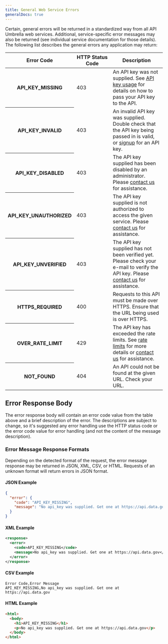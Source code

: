 ```yaml
---
title: General Web Service Errors
generalDocs: true
---
```


Certain, general errors will be returned in a standardized way from all API Umbrella web services. Additional, service-specific error messages may also be returned (see individual service documentation for those details). The following list describes the general errors any application may return:

<table border="0" cellpadding="0" cellspacing="0" class="doc-parameters">
  <thead>
    <tr>
      <th class="doc-parameters-name" scope="col" style="width: 100px;">Error Code</th>
      <th class="doc-parameters-name" scope="col" style="width: 100px;">HTTP Status Code</th>
      <th class="doc-parameters-required" scope="col">Description</th>
    </tr>
  </thead>
  <tbody>
    <tr>
      <th class="doc-parameter-name" scope="row">API_KEY_MISSING</th>
      <td class="doc-parameter-name">403</td>
      <td class="doc-parameter-description">
        An API key was not supplied. See <a href="/docs/api-key/">API key usage</a> for details on how to pass your API key to the API.
      </td>
    </tr>
    <tr>
      <th class="doc-parameter-name" scope="row">API_KEY_INVALID</th>
      <td class="doc-parameter-name">403</td>
      <td class="doc-parameter-description">
        An invalid API key was supplied. Double check that the API key being passed in is valid, or <a href="/signup/">signup</a> for an API key.
      </td>
    </tr>
    <tr>
      <th class="doc-parameter-name" scope="row">API_KEY_DISABLED</th>
      <td class="doc-parameter-name">403</td>
      <td class="doc-parameter-description">
        The API key supplied has been disabled by an administrator. Please <a href="/contact/">contact us</a> for assistance.
      </td>
    </tr>
    <tr>
      <th class="doc-parameter-name" scope="row">API_KEY_UNAUTHORIZED</th>
      <td class="doc-parameter-name">403</td>
      <td class="doc-parameter-description">
        The API key supplied is not authorized to access the given service. Please <a href="/contact/">contact us</a> for assistance.
      </td>
    </tr>
    <tr>
      <th class="doc-parameter-name" scope="row">API_KEY_UNVERIFIED</th>
      <td class="doc-parameter-name">403</td>
      <td class="doc-parameter-description">
        The API key supplied has not been verified yet. Please check your e-mail to verify the API key. Please <a href="/contact/">contact us</a> for assistance.
      </td>
    </tr>
    <tr>
      <th class="doc-parameter-name" scope="row">HTTPS_REQUIRED</th>
      <td class="doc-parameter-name">400</td>
      <td class="doc-parameter-description">
        Requests to this API must be made over HTTPS. Ensure that the URL being used is over HTTPS.
      </td>
    </tr>
    <tr>
      <th class="doc-parameter-name" scope="row">OVER_RATE_LIMIT</th>
      <td class="doc-parameter-name">429</td>
      <td class="doc-parameter-description">
        The API key has exceeded the rate limits. See <a href="/docs/rate-limits/">rate limits</a> for more details or <a href="/contact/">contact us</a> for assistance.
      </td>
    </tr>
    <tr>
      <th class="doc-parameter-name" scope="row">NOT_FOUND</th>
      <td class="doc-parameter-name">404</td>
      <td class="doc-parameter-description">
        An API could not be found at the given URL. Check your URL.
      </td>
    </tr>
  </tbody>
</table>

## Error Response Body

The error response body will contain an error code value from the table above and a brief description of the error. The descriptions are subject to change, so it's suggested any error handling use the HTTP status code or the error code value for error handling (and not the content of the message description).

### Error Message Response Formats

Depending on the detected format of the request, the error message response may be returned in JSON, XML, CSV, or HTML. Requests of an unknown format will return errors in JSON format.

#### JSON Example

```json
{
  "error": {
    "code": "API_KEY_MISSING",
    "message": "No api_key was supplied. Get one at https://api.data.gov"
  }
}
```

#### XML Example

```xml
<response>
  <error>
    <code>API_KEY_MISSING</code>
    <message>No api_key was supplied. Get one at https://api.data.gov</message>
  </error>
</response>
```

#### CSV Example

```csv
Error Code,Error Message
API_KEY_MISSING,No api_key was supplied. Get one at https://api.data.gov
```

#### HTML Example

```html
<html>
  <body>
    <h1>API_KEY_MISSING</h1>
    <p>No api_key was supplied. Get one at https://api.data.gov</p>
  </body>
</html>
```
